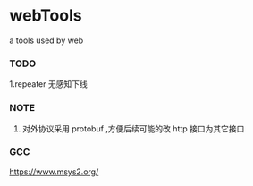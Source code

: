 # webTools
a tools used by web



### TODO
1.repeater 无感知下线

### NOTE
1. 对外协议采用 protobuf ,方便后续可能的改 http 接口为其它接口

### GCC
https://www.msys2.org/
